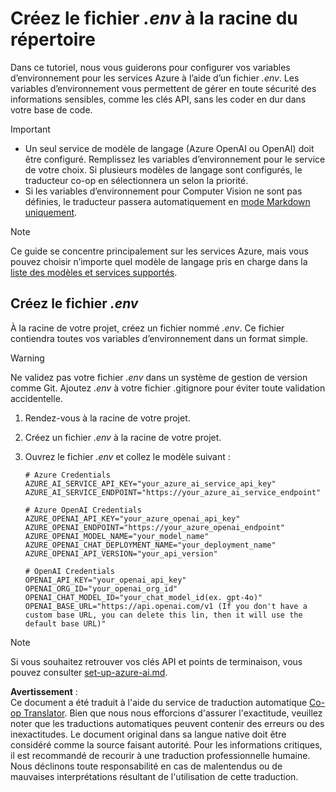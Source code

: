 <!--
CO_OP_TRANSLATOR_METADATA:
{
  "original_hash": "66029e3b67a3eb980ab8740367e91283",
  "translation_date": "2025-06-12T12:38:19+00:00",
  "source_file": "getting_started/command-line-guide/create-env-file.md",
  "language_code": "fr"
}
-->
# Créez le fichier *.env* à la racine du répertoire

Dans ce tutoriel, nous vous guiderons pour configurer vos variables d’environnement pour les services Azure à l’aide d’un fichier *.env*. Les variables d’environnement vous permettent de gérer en toute sécurité des informations sensibles, comme les clés API, sans les coder en dur dans votre base de code.

> [!IMPORTANT]
> - Un seul service de modèle de langage (Azure OpenAI ou OpenAI) doit être configuré. Remplissez les variables d’environnement pour le service de votre choix. Si plusieurs modèles de langage sont configurés, le traducteur co-op en sélectionnera un selon la priorité.
> - Si les variables d’environnement pour Computer Vision ne sont pas définies, le traducteur passera automatiquement en [mode Markdown uniquement](./markdown-only-mode.md).

> [!NOTE]
> Ce guide se concentre principalement sur les services Azure, mais vous pouvez choisir n’importe quel modèle de langage pris en charge dans la [liste des modèles et services supportés](../README.md#-supported-models-and-services).

## Créez le fichier *.env*

À la racine de votre projet, créez un fichier nommé *.env*. Ce fichier contiendra toutes vos variables d’environnement dans un format simple.

> [!WARNING]
> Ne validez pas votre fichier *.env* dans un système de gestion de version comme Git. Ajoutez *.env* à votre fichier .gitignore pour éviter toute validation accidentelle.

1. Rendez-vous à la racine de votre projet.

1. Créez un fichier *.env* à la racine de votre projet.

1. Ouvrez le fichier *.env* et collez le modèle suivant :

    ```plaintext
    # Azure Credentials
    AZURE_AI_SERVICE_API_KEY="your_azure_ai_service_api_key"
    AZURE_AI_SERVICE_ENDPOINT="https://your_azure_ai_service_endpoint"

    # Azure OpenAI Credentials
    AZURE_OPENAI_API_KEY="your_azure_openai_api_key"
    AZURE_OPENAI_ENDPOINT="https://your_azure_openai_endpoint"
    AZURE_OPENAI_MODEL_NAME="your_model_name"
    AZURE_OPENAI_CHAT_DEPLOYMENT_NAME="your_deployment_name"
    AZURE_OPENAI_API_VERSION="your_api_version"

    # OpenAI Credentials
    OPENAI_API_KEY="your_openai_api_key"
    OPENAI_ORG_ID="your_openai_org_id"
    OPENAI_CHAT_MODEL_ID="your_chat_model_id(ex. gpt-4o)"
    OPENAI_BASE_URL="https://api.openai.com/v1 (If you don't have a custom base URL, you can delete this lin, then it will use the default base URL)"
    ```

> [!NOTE]
> Si vous souhaitez retrouver vos clés API et points de terminaison, vous pouvez consulter [set-up-azure-ai.md](../set-up-azure-ai.md).

**Avertissement** :  
Ce document a été traduit à l'aide du service de traduction automatique [Co-op Translator](https://github.com/Azure/co-op-translator). Bien que nous nous efforcions d'assurer l'exactitude, veuillez noter que les traductions automatiques peuvent contenir des erreurs ou des inexactitudes. Le document original dans sa langue native doit être considéré comme la source faisant autorité. Pour les informations critiques, il est recommandé de recourir à une traduction professionnelle humaine. Nous déclinons toute responsabilité en cas de malentendus ou de mauvaises interprétations résultant de l'utilisation de cette traduction.